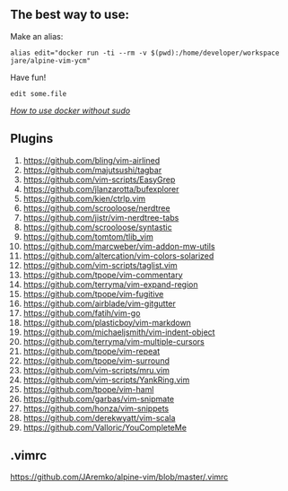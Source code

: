 The best way to use:  
--------------------

Make an alias:  
```
alias edit="docker run -ti --rm -v $(pwd):/home/developer/workspace jare/alpine-vim-ycm"
```
Have fun!  
```
edit some.file
```
*[How to use docker without sudo](http://askubuntu.com/questions/477551/how-can-i-use-docker-without-sudo)*

**Plugins**  
------------
1. https://github.com/bling/vim-airlined   
2. https://github.com/majutsushi/tagbar   
3. https://github.com/vim-scripts/EasyGrep   
4. https://github.com/jlanzarotta/bufexplorer   
5. https://github.com/kien/ctrlp.vim   
6. https://github.com/scrooloose/nerdtree    
7. https://github.com/jistr/vim-nerdtree-tabs   
8. https://github.com/scrooloose/syntastic   
9. https://github.com/tomtom/tlib_vim   
10. https://github.com/marcweber/vim-addon-mw-utils   
11. https://github.com/altercation/vim-colors-solarized   
12. https://github.com/vim-scripts/taglist.vim   
13. https://github.com/tpope/vim-commentary   
14. https://github.com/terryma/vim-expand-region   
15. https://github.com/tpope/vim-fugitive   
16. https://github.com/airblade/vim-gitgutter   
17. https://github.com/fatih/vim-go   
18. https://github.com/plasticboy/vim-markdown   
19. https://github.com/michaeljsmith/vim-indent-object   
20. https://github.com/terryma/vim-multiple-cursors   
21. https://github.com/tpope/vim-repeat   
22. https://github.com/tpope/vim-surround   
23. https://github.com/vim-scripts/mru.vim   
24. https://github.com/vim-scripts/YankRing.vim   
25. https://github.com/tpope/vim-haml   
26. https://github.com/garbas/vim-snipmate   
27. https://github.com/honza/vim-snippets   
28. https://github.com/derekwyatt/vim-scala   
29. https://github.com/Valloric/YouCompleteMe  

.vimrc  
------------------------------------------------------------------------
https://github.com/JAremko/alpine-vim/blob/master/.vimrc

